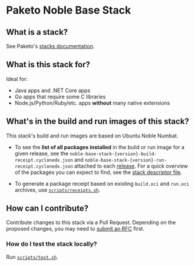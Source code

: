 # Paketo Noble Base Stack
<!-- TODO Fix the readme file -->
## What is a stack?
See Paketo's [stacks documentation](https://paketo.io/docs/concepts/stacks/).

## What is this stack for?
Ideal for:
- Java apps and .NET Core apps
- Go apps that require some C libraries
- Node.js/Python/Ruby/etc. apps **without** many native extensions

## What's in the build and run images of this stack?
This stack's build and run images are based on Ubuntu Noble Numbat.

- To see the **list of all packages installed** in the build or run image for a given release,
see the `noble-base-stack-{version}-build-receipt.cyclonedx.json` and 
`noble-base-stack-{version}-run-receipt.cyclonedx.json` attached to each
[release](https://github.com/paketo-buildpacks/noble-base-stack/releases). For a quick overview
of the packages you can expect to find, see the [stack descriptor file](stack/stack.toml).

- To generate a package receipt based on existing `build.oci` and `run.oci` archives, use [`scripts/receipts.sh`](scripts/receipts.sh).

## How can I contribute?
Contribute changes to this stack via a Pull Request. Depending on the proposed changes,
you may need to [submit an RFC](https://github.com/paketo-buildpacks/rfcs) first.

### How do I test the stack locally?
Run [`scripts/test.sh`](scripts/test.sh).

